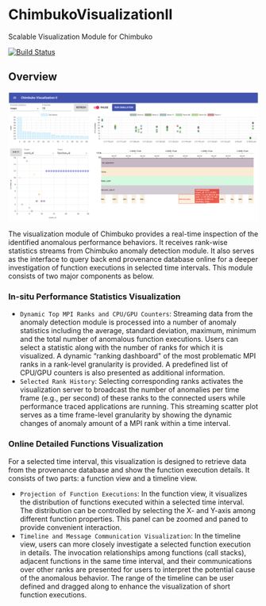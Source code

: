 # ChimbukoVisualizationII

Scalable Visualization Module for Chimbuko

[![Build Status](https://travis-ci.org/CODARcode/ChimbukoVisualizationII.svg?branch=master)](https://travis-ci.org/CODARcode/ChimbukoVisualizationII)

## Overview 

![Overview](./data/images/interface.png)

The visualization module of Chimbuko provides a real-time inspection of the identified anomalous performance behaviors. It receives rank-wise statistics streams from Chimbuko anomaly detection module. It also serves as the interface to query back end provenance database online for a deeper investigation of function executions in selected time intervals. This module consists of two major components as below.

### In-situ Performance Statistics Visualization
* `Dynamic Top MPI Ranks and CPU/GPU Counters`: Streaming data from the anomaly detection module is processed into a number of anomaly statistics including the average, standard deviation, maximum, minimum and the total number of anomalous function executions. Users can select a statistic along with the number of ranks for which it is visualized. A dynamic “ranking dashboard" of the most problematic MPI ranks in a rank-level granularity is provided. A predefined list of CPU/GPU counters is also presented as additional information.
* `Selected Rank History`: Selecting corresponding ranks activates the visualization server to broadcast the number of anomalies per time frame (e.g., per second) of these ranks to the connected users while performance traced applications are running. This streaming scatter plot serves as a time frame-level granularity by showing the dynamic changes of anomaly amount of a MPI rank within a time interval. 

### Online Detailed Functions Visualization
For a selected time interval, this visualization is designed to retrieve data from the provenance database and show the function execution details. It consists of two parts: a function view and a timeline view.
* `Projection of Function Executions`: In the function view, it visualizes the distribution of functions executed within a selected time interval. The distribution can be controlled by selecting the X- and Y-axis among different function properties. This panel can be zoomed and paned to provide convenient interaction.
* `Timeline and Message Communication Visualization`: In the timeline view, users can more closely investigate a selected function execution in details. The invocation relationships among functions (call stacks), adjacent functions in the same time interval, and their communications over other ranks are presented for users to interpret the potential cause of the anomalous behavior. The range of the timeline can be user defined and dragged along to enhance the visualization of short function executions.

